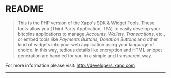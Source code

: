 # README

>This is the PHP version of the Xapo's SDK & Widget Tools. These tools allow you (Third Party Application, TPA) to easily develop your bitcoins applications to manage *Accounts, Wallets, Transactions*, etc., or embed tools like *Payments Buttons, Donation Buttons* and other kind of widgets into your web application using your language of choice. In this way, tedious details like encryption and HTML snippet generation are handled for you in a simple and transparent way.

For more information please visit: http://developers.xapo.com

---

